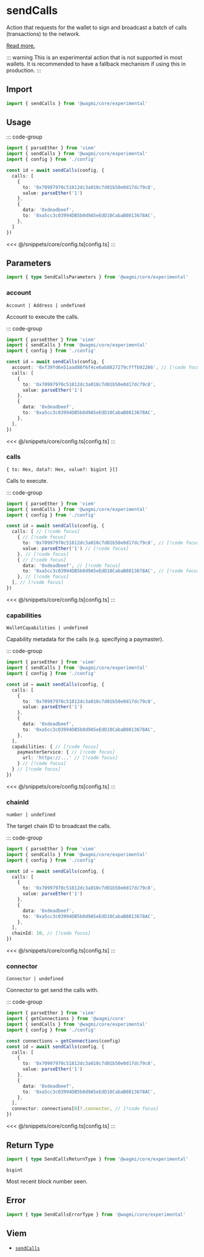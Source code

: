 <script setup>
const packageName = '@wagmi/core/experimental'
const actionName = 'sendCalls'
const typeName = 'SendCalls'
</script>

# sendCalls

Action that requests for the wallet to sign and broadcast a batch of calls (transactions) to the network. 

[Read more.](https://github.com/ethereum/EIPs/blob/815028dc634463e1716fc5ce44c019a6040f0bef/EIPS/eip-5792.md#wallet_sendcalls)

::: warning
This is an experimental action that is not supported in most wallets. It is recommended to have a fallback mechanism if using this in production.
:::

## Import

```ts
import { sendCalls } from '@wagmi/core/experimental'
```

## Usage

::: code-group
```ts [index.ts]
import { parseEther } from 'viem'
import { sendCalls } from '@wagmi/core/experimental'
import { config } from './config'

const id = await sendCalls(config, {
  calls: [
    {
      to: '0x70997970c51812dc3a010c7d01b50e0d17dc79c8',
      value: parseEther('1')
    },
    {
      data: '0xdeadbeef',
      to: '0xa5cc3c03994DB5b0d9A5eEdD10CabaB0813678AC',
    },
  ]
})
```
<<< @/snippets/core/config.ts[config.ts]
:::

## Parameters

```ts
import { type SendCallsParameters } from '@wagmi/core/experimental'
```

### account

`Account | Address | undefined`

Account to execute the calls.

::: code-group
```ts [index.ts]
import { parseEther } from 'viem'
import { sendCalls } from '@wagmi/core/experimental'
import { config } from './config'

const id = await sendCalls(config, {
  account: '0xf39fd6e51aad88f6f4ce6ab8827279cfffb92266', // [!code focus]
  calls: [
    {
      to: '0x70997970c51812dc3a010c7d01b50e0d17dc79c8',
      value: parseEther('1')
    },
    {
      data: '0xdeadbeef',
      to: '0xa5cc3c03994DB5b0d9A5eEdD10CabaB0813678AC',
    },
  ],
})
```
<<< @/snippets/core/config.ts[config.ts]
:::

### calls

`{ to: Hex, data?: Hex, value?: bigint }[]`

Calls to execute.

::: code-group
```ts [index.ts]
import { parseEther } from 'viem'
import { sendCalls } from '@wagmi/core/experimental'
import { config } from './config'

const id = await sendCalls(config, {
  calls: [ // [!code focus]
    { // [!code focus]
      to: '0x70997970c51812dc3a010c7d01b50e0d17dc79c8', // [!code focus]
      value: parseEther('1') // [!code focus]
    }, // [!code focus]
    { // [!code focus]
      data: '0xdeadbeef', // [!code focus]
      to: '0xa5cc3c03994DB5b0d9A5eEdD10CabaB0813678AC', // [!code focus]
    }, // [!code focus]
  ], // [!code focus]
})
```
<<< @/snippets/core/config.ts[config.ts]
:::

### capabilities

`WalletCapabilities | undefined`

Capability metadata for the calls (e.g. specifying a paymaster).

::: code-group
```ts [index.ts]
import { parseEther } from 'viem'
import { sendCalls } from '@wagmi/core/experimental'
import { config } from './config'

const id = await sendCalls(config, {
  calls: [
    {
      to: '0x70997970c51812dc3a010c7d01b50e0d17dc79c8',
      value: parseEther('1')
    },
    {
      data: '0xdeadbeef',
      to: '0xa5cc3c03994DB5b0d9A5eEdD10CabaB0813678AC',
    },
  ],
  capabilities: { // [!code focus]
    paymasterService: { // [!code focus]
      url: 'https://...' // [!code focus]
    } // [!code focus]
  } // [!code focus]
})
```
<<< @/snippets/core/config.ts[config.ts]
:::

### chainId

`number | undefined`

The target chain ID to broadcast the calls.

::: code-group
```ts [index.ts]
import { parseEther } from 'viem'
import { sendCalls } from '@wagmi/core/experimental'
import { config } from './config'

const id = await sendCalls(config, {
  calls: [
    {
      to: '0x70997970c51812dc3a010c7d01b50e0d17dc79c8',
      value: parseEther('1')
    },
    {
      data: '0xdeadbeef',
      to: '0xa5cc3c03994DB5b0d9A5eEdD10CabaB0813678AC',
    },
  ],
  chainId: 10, // [!code focus]
})
```
<<< @/snippets/core/config.ts[config.ts]
:::

### connector

`Connector | undefined`

Connector to get send the calls with.

::: code-group
```ts [index.ts]
import { parseEther } from 'viem'
import { getConnections } from '@wagmi/core'
import { sendCalls } from '@wagmi/core/experimental'
import { config } from './config'

const connections = getConnections(config)
const id = await sendCalls(config, {
  calls: [
    {
      to: '0x70997970c51812dc3a010c7d01b50e0d17dc79c8',
      value: parseEther('1')
    },
    {
      data: '0xdeadbeef',
      to: '0xa5cc3c03994DB5b0d9A5eEdD10CabaB0813678AC',
    },
  ],
  connector: connections[0]?.connector, // [!code focus]
})
```
<<< @/snippets/core/config.ts[config.ts]
:::

## Return Type

```ts
import { type SendCallsReturnType } from '@wagmi/core/experimental'
```

`bigint`

Most recent block number seen.

## Error

```ts
import { type SendCallsErrorType } from '@wagmi/core/experimental'
```

<!--@include: @shared/query-imports.md-->

## Viem

- [`sendCalls`](https://viem.sh/experimental/eip5792/sendCalls)
